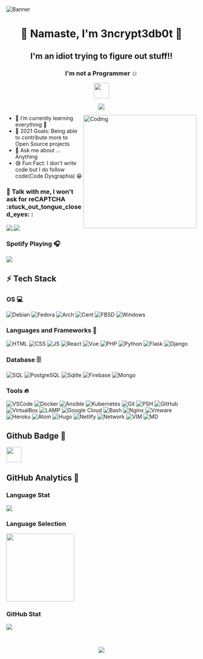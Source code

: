 ![Banner](https://user-images.githubusercontent.com/48232101/113235702-52c74080-92c3-11eb-86b8-529fe75350f8.gif)


<h1 align="center"> 🙏 Namaste, I'm 3ncrypt3db0t 🤖 </h1>
<h2 align="center">I'm an idiot trying to figure out stuff!!</h2>
<h3 align="center">I'm not a Programmer ☺️ </h3>
<p align="center">
  <img src="https://user-images.githubusercontent.com/48232101/113013474-75f6d080-919b-11eb-83ed-d8ba2ab775a1.gif" width="40px">
</p>


<p align="center"> 
  <img src="https://komarev.com/ghpvc/?username=3ncrypt3db0t&label=Profile%20views&color=129e00&style=for-the-badge"> 
</p>
<img align="right" alt="Coding" width="300" src="https://user-images.githubusercontent.com/48232101/112782476-d76c5180-906c-11eb-8b47-919033dc4123.gif">


- 🌱 I’m currently learning everything 📝
- 🥅 2021 Goals: Being able to contribute more to Open Source projects
- 💬 Ask me about ... Anything
- 😅 Fun Fact: I don't write code but I do follow code(Code Dysgraphia)  😁

<h3 align="left"> 📱 Talk with me, I won't ask for reCAPTCHA  :stuck_out_tongue_closed_eyes: :</h3>
<p align="left">
<a href="https://t.me/ID10TIRL" target="_blank"><img align="center" src="https://img.shields.io/badge/Telegram-00000F?style=for-the-badge&logo=telegram&logoColor=skyblue"> </a>
<a href="https://reddit.com/user/3ncrypt3db0t" target="_blank"><img align="center" src="https://img.shields.io/badge/Reddit-FF4500?style=for-the-badge&logo=reddit&logoColor=white"></a>  
</p>

### Spotify Playing 🎧
<p align="left">
  <img src="https://now-playing-codestackr.vercel.app/api/spotify-playing">
</p>

## ⚡ Tech Stack 

### OS 💻

![Debian](https://img.shields.io/badge/Debian-00000F?style=for-the-badge&logo=debian&logoColor=deeppink)
![Fedora](https://img.shields.io/badge/Fedora-00000F?style=for-the-badge&logo=fedora&logoColor=skyblue)
![Arch](https://img.shields.io/badge/Arch-000000?style=for-the-badge&logo=arch-linux&logoColor=cyan)
![Cent](https://img.shields.io/badge/Cent_Os-000000?style=for-the-badge&logo=centos&logoColor=lime)
![FBSD](https://img.shields.io/badge/FreeBSD-00000F?style=for-the-badge&logo=freebsd&logoColor=crimson)
![Windows](https://img.shields.io/badge/Windows-00000F?style=for-the-badge&logo=windows&logoColor=skyblue)

###  Languages and Frameworks 🚀 
![HTML](https://img.shields.io/badge/HTML-00000F?style=for-the-badge&logo=html5&logoColor=orange)
![CSS](https://img.shields.io/badge/CSS-00000F?style=for-the-badge&logo=css3&logoColor=blue)
![JS](https://img.shields.io/badge/JavaScript-00000F?style=for-the-badge&logo=javascript&logoColor=yellow)
![React](https://img.shields.io/badge/REACT-00000F?style=for-the-badge&logo=react&logoColor=skyblue)
![Vue](https://img.shields.io/badge/Vue.js-35495E?style=for-the-badge&logo=vue.js&logoColor=4FC08D)
![PHP](https://img.shields.io/badge/PHP-00000F?style=for-the-badge&logo=Php&logoColor=lemonchiffon)
![Python](https://img.shields.io/badge/Python-00000F?style=for-the-badge&logo=Python&logoColor=blueegreen)
![Flask](https://img.shields.io/badge/FLASK-00000F?style=for-the-badge&logo=flask&logoColor=white)
![Django](https://img.shields.io/badge/Django-00000F?style=for-the-badge&logo=django&logoColor=red)

### Database 🗄️
![SQL](https://img.shields.io/badge/MySQL-00000F?style=for-the-badge&logo=mysql&logoColor=white)
![PostgreSQL](https://img.shields.io/badge/Postgresql-00000F?style=for-the-badge&logo=postgresql&logoColor=skyblue)
![Sqlite](https://img.shields.io/badge/SQLITE-00000F?style=for-the-badge&logo=sqlite&logoColor=azure)
![Firebase](https://img.shields.io/badge/Firebase-00000F?style=for-the-badge&logo=firebase&logoColor=yellow)
![Mongo](https://img.shields.io/badge/Mongo_DB-00000F?style=for-the-badge&logo=mongodb&logoColor=green)

### Tools 🔥
![VSCode](https://img.shields.io/badge/-Visual%20Studio%20Code-05122A?style=for-the-badge&logo=visual-studio-code&logoColor=007ACC)
![Docker](https://img.shields.io/badge/Docker-00000F?style=for-the-badge&logo=docker&logoColor=skyblue)
![Ansible](https://img.shields.io/badge/Ansible-00000F?style=for-the-badge&logo=ansible&logoColor=silver)
![Kubernetes](https://img.shields.io/badge/kubernetes-00000F?style=for-the-badge&logo=kubernetes&logoColor=skyblue)
![Git](https://img.shields.io/badge/Git-00000F?style=for-the-badge&logo=git&logoColor=crimson)
![PSH](https://img.shields.io/badge/Powershell-00000F?style=for-the-badge&logo=powershell&logoColor=aqua)
![GitHub](https://img.shields.io/badge/GitHub-00000F?style=for-the-badge&logo=github&logoColor=white)
![VirtualBox](https://img.shields.io/badge/V_Box-00000F?style=for-the-badge&logo=virtualbox&logoColor=skyblue)
![LAMP](https://img.shields.io/badge/XAMPP-00000F?style=for-the-badge&logo=xampp&logoColor=orange)
![Google Cloud](https://img.shields.io/badge/Google%20Cloud-00000F?style=for-the-badge&logo=google-cloud&logoColor=blue)
![Bash](https://img.shields.io/badge/Shell_Script-121011?style=for-the-badge&logo=gnu-bash&logoColor=white)
![Nginx](https://img.shields.io/badge/NGINX-00000F?style=for-the-badge&logo=nginx&logoColor=limegreen)
![Vmware](https://img.shields.io/badge/Vmware-00000F?style=for-the-badge&logo=vmware&logoColor=white)
![Heroku](https://img.shields.io/badge/Heroku-00000F?style=for-the-badge&logo=heroku&logoColor=lightpink)
![Atom](https://img.shields.io/badge/Atom-00000F?style=for-the-badge&logo=atom&logoColor=lightblue)
![Hugo](https://img.shields.io/badge/Hugo-00000F?style=for-the-badge&logo=hugo&logoColor=violet)
![Netlify](https://img.shields.io/badge/Netlify-00000F?style=for-the-badge&logo=netlify&logoColor=palegreen)
![Network](https://img.shields.io/badge/TCP%2FIP-00000F?style=for-the-badge&logo=Cisco&logoColor=peachpuff)
![VIM](https://img.shields.io/badge/VIM-00000F?style=for-the-badge&logo=vim&logoColor=lime)
![MD](https://img.shields.io/badge/Markdown-00000F?style=for-the-badge&logo=markdown&logoColor=white)

## Github Badge 🏅
<a href="https://archiveprogram.github.com/" target="_blank"><img src="https://user-images.githubusercontent.com/48232101/113098117-c57ae200-9217-11eb-85a1-97e6011b78bf.gif" width="40" height="40"></a> 

## GitHub Analytics 🔎

### Language Stat
<p align="left">
  <img src="https://github-readme-stats.vercel.app/api/top-langs?username=3ncrypt3db0t&show_icons=true&locale=en&layout=compact&theme=algolia">
</p>

### Language Selection
<img height="180em" src="https://github-readme-stats-eight-theta.vercel.app/api/top-langs/?username=3ncrypt3db0t&layout=compact&langs_count=8&theme=algolia"/>

### GitHub Stat
<p align="left">
  <img src="https://github-readme-stats.vercel.app/api?username=3ncrypt3db0t&show_icons=true&theme=algolia"/>
</p>
<br/>

<p align="center"> 
  <img src="https://user-images.githubusercontent.com/48232101/112832877-a95f2f80-90b5-11eb-8955-8945652f11cd.gif">
</p>


